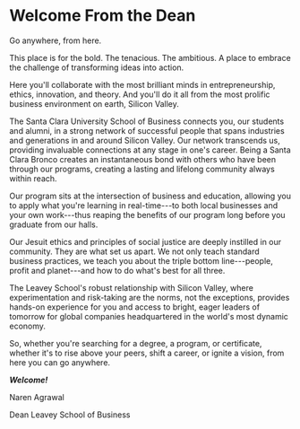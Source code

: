Welcome From the Dean
=====================

Go anywhere, from here.

This place is for the bold. The tenacious. The ambitious. A place to embrace the challenge of transforming ideas into action.

Here you'll collaborate with the most brilliant minds in entrepreneurship, ethics, innovation, and theory. And you'll do it all from the most prolific business environment on earth, Silicon Valley.

The Santa Clara University School of Business connects you, our students and alumni, in a strong network of successful people that spans industries and generations in and around Silicon Valley. Our network transcends us, providing invaluable connections at any stage in one's career. Being a Santa Clara Bronco creates an instantaneous bond with others who have been through our programs, creating a lasting and lifelong community always within reach.

Our program sits at the intersection of business and education, allowing you to apply what you're learning in real-time---to both local businesses and your own work---thus reaping the benefits of our program long before you graduate from our halls.

Our Jesuit ethics and principles of social justice are deeply instilled in our community. They are what set us apart. We not only teach standard business practices, we teach you about the triple bottom line---people, profit and planet---and how to do what's best for all three.

The Leavey School's robust relationship with Silicon Valley, where experimentation and risk-taking are the norms, not the exceptions, provides hands-on experience for you and access to bright, eager leaders of tomorrow for global companies headquartered in the world's most dynamic economy.

So, whether you're searching for a degree, a program, or certificate, whether it's to rise above your peers, shift a career, or ignite a vision, from here you can go anywhere.

***Welcome!***

Naren Agrawal

Dean Leavey School of Business
